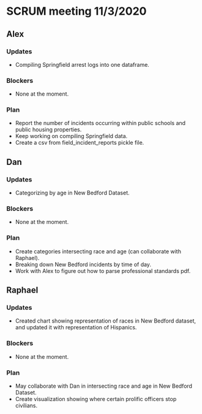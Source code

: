 
# SCRUM meeting 11/3/2020
## Alex
### Updates
- Compiling Springfield arrest logs into one dataframe.
### Blockers
- None at the moment.
### Plan
- Report the number of incidents occurring within public schools and public housing properties.
- Keep working on compiling Springfield data.
- Create a csv from field_incident_reports pickle file.
## Dan
### Updates
- Categorizing by age in New Bedford Dataset.
### Blockers
- None at the moment.
### Plan
- Create categories intersecting race and age (can collaborate with Raphael).
- Breaking down New Bedford incidents by time of day.
- Work with Alex to figure out how to parse professional standards pdf.
## Raphael
### Updates
- Created chart showing representation of races in New Bedford dataset, and updated it with representation of Hispanics.
### Blockers
- None at the moment.
### Plan
- May collaborate with Dan in intersecting race and age in New Bedford Dataset.
- Create visualization showing where certain prolific officers stop civilians.
